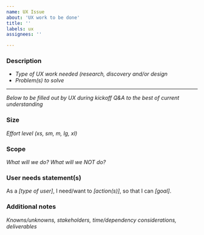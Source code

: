 ```yaml
---
name: UX Issue
about: 'UX work to be done'
title: ''
labels: ux
assignees: ''

---
```


### Description
- _Type of UX work needed (research, discovery and/or design_
- _Problem(s) to solve_

***
_Below to be filled out by UX during kickoff Q&A to the best of current understanding_

### Size
_Effort level (xs, sm, m, lg, xl)_

### Scope
_What will we do? What will we NOT do?_

### User needs statement(s)
As a _[type of user]_, I need/want to _[action(s)]_, so that I can _[goal]_.

### Additional notes
_Knowns/unknowns, stakeholders, time/dependency considerations, deliverables_
